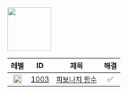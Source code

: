 <img src='https://static.solved.ac/class/c3.svg' height='100px' />

|레벨|ID|제목|해결|
|:-:|:-:|:-:|:-:|
|<img src='https://static.solved.ac/tier_small/8.svg' height='20px' align='center' />|<a href='./1003.py'>1003</a>|<a href='https://www.acmicpc.net/problem/1003'>피보나치 함수</a>|✅|
